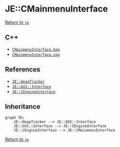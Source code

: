 # JE::CMainmenuInterface

[Return to `je`](/docs/je.md)

## C++

- [`CMainmenuInterface.hpp`](/src/je/CMainmenuInterface.hpp)
- [`CMainmenuInterface.cpp`](/src/je/CMainmenuInterface.cpp)

## References

- [`JE::HeapTracker`](/docs/je/HeapTracker.md)
- [`JE::GUI::Interface`](/docs/je/GUI/Interface.md)
- [`JE::CEngineInterface`](/docs/je/CEngineInterface.md)

## Inheritance

```mermaid
graph TD;
    JE::HeapTracker --> JE::GUI::Interface
    JE::GUI::Interface --> JE::CEngineInterface
    JE::CEngineInterface --> JE::CMainmenuInterface
```

[Return to `je`](/docs/je.md)